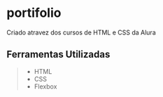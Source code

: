 # portifolio
Criado atravez dos cursos de HTML e CSS da Alura
## Ferramentas Utilizadas
> * HTML
> * CSS
> * Flexbox
